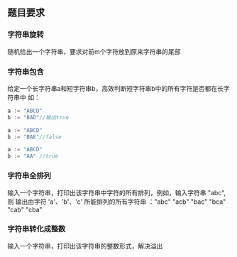 ## 题目要求

### 字符串旋转
随机给出一个字符串，要求对前m个字符放到原来字符串的尾部

### 字符串包含
给定一个长字符串a和短字符串b，高效判断短字符串b中的所有字符是否都在长字符串中
如：
```go
a := "ABCD"
b := "BAD"//输出true

a := "ABCD"
b := "BAE"//false

a := "ABCD"
b := "AA" //true
```

### 字符串全排列
输入一个字符串，打印出该字符串中字符的所有排列，例如，输入字符串 "abc",则
输出由字符 'a'、'b'、'c' 所能排列的所有字符串 ："abc" "acb" "bac" "bca" "cab" "cba"

### 字符串转化成整数
输入一个字符串，打印出该字符串的整数形式，解决溢出


